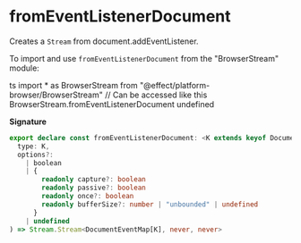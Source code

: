 # fromEventListenerDocument

Creates a `Stream` from document.addEventListener.

To import and use `fromEventListenerDocument` from the "BrowserStream" module:

ts
import \* as BrowserStream from "@effect/platform-browser/BrowserStream"
// Can be accessed like this
BrowserStream.fromEventListenerDocument
undefined

**Signature**

```ts
export declare const fromEventListenerDocument: <K extends keyof DocumentEventMap>(
  type: K,
  options?:
    | boolean
    | {
        readonly capture?: boolean
        readonly passive?: boolean
        readonly once?: boolean
        readonly bufferSize?: number | "unbounded" | undefined
      }
    | undefined
) => Stream.Stream<DocumentEventMap[K], never, never>
```
